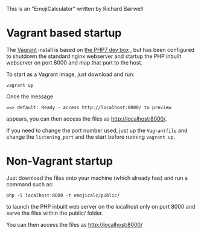 This is an "EmojiCalculator" written by Richard Bairwell

Vagrant based startup
=====================
The [Vagrant](https://vagrantup.com) install is based on [the PHP7 dev box](https://github.com/rlerdorf/php7dev) , but has been
configured to shutdown the standard nginx webserver and startup the PHP inbuilt webserver
on port 8000 and map that port to the host.

To start as a Vagrant image, just download and run:
```
vagrant up
```
Once the message
```
==> default: Ready - access http://localhost:8000/ to preview
```
appears, you can then access the files as [http://localhost:8000/](http://localhost:8000/).

If you need to change the port number used, just up the ``Vagrantfile`` and change
the ``listening_port`` and the start before running ``vagrant up``.

Non-Vagrant startup
===================
Just download the files onto your machine (which already has) and run a command such as:
```
php -S localhost:8000 -t emojicalc/public/
```
to launch the PHP inbuilt web server on the localhost only on port 8000 and serve the
files within the public/ folder.

You can then access the files as [http://localhost:8000/](http://localhost:8000/)
